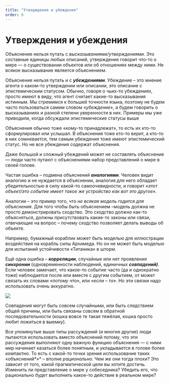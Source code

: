```yaml
---
title: "Утверждения и убеждения"
order: 6
---
```


# Утверждения и убеждения

Объяснение нельзя путать с *высказываниями/утверждениями*. Это составные единицы любых описаний, утверждение говорит что-то о мире — о существовании объектов или об отношениях между ними. Не всякое высказывание является объяснением.

Объяснение нельзя путать и с ***убеждениями***. Убеждение – это мнение агента о каком-то утверждении или описании, это описание с эпистемическим статусом. Обычно, говоря о чьих-то убеждениях, просто имеют в виду, что агент считает какие-то высказывания истинным. Мы стремимся к большей точности языка, поэтому не будем часто пользоваться самим словом «*убеждение*», а будем говорить о высказываниях и разной степени уверенности в них. Примеры мы уже приводили, когда обсуждали эпистемические статусы выше

Объяснения обычно тоже «кому-то принадлежат», то есть их кто-то сформулировал или услышал. В объяснения тоже кто-то верит, а кто-то в них сомневается, тем самым убеждения тоже имеют эпистемический статус. Но не все убеждения содержат объяснения.

Даже большой и сложный убеждений может не составлять объяснение — люди часто путают с объяснениями набор представлений о мире в своей голове.

Частая ошибка – подмена объяснений ***аналогиями***. Человек видит аналогию и не нуждается в объяснении, аналогия для него обладает убедительностью в силу какой-то самоочевидности, и говорит *«этот объект/это событие имеет такое же устройство как вот это другое»*.

Аналогии – это пример того, что *не всякая модель годится для объяснения*. Для того чтобы быть объяснением –модель должна не просто демонстрировать сходство. Это сходство должно как-то объясняться, должны присутствовать какие-то законы или связи, отвечающие на вопрос – почему сходство позволяет делать выводы об объекте.

Например, бумажный кораблик может быть моделью для иллюстрации воздействия на корабль силы Архимеда. Но он не может быть моделью для испытаний устойчивости «Титаника» в шторм.

Ещё одна ошибка – ***корреляции***, случайные или нет проявления ***синхронии*** (одновременности наблюдений, единичных ***совпадени******й)***. Если человек замечает, что какое-то событие часто (да и однократно тоже) наблюдается после или вместе с другим событием, от может связать их словами «*потому что*», или *«если – то»*. Но эти связки надо использовать очень аккуратно.

![](/text/ontologics-sobr/2025-06-19T2004/10100/44.png)

Совпадения могут быть совсем случайными, или быть следствием общей причины, или быть связаны совсем в обратной последовательности (кошка вовсе те такая тяжёлая, кошка просто любит ложиться в выемку).

Все упомянутые выше типы рассуждений (и многие другие) люди пытаются использовать вместо объяснений потому, что эти рассуждения выполняют одну важную функцию объяснения — с ними мир начинает казаться более понятным, и укладывается в голове более компактно. То есть с какой-то точки зрения использование таких «объяснений*»* – вполне *рационально*. Чем же они тогда плохи? Это зависит от того, какой прагматической цели вы хотите достичь. Изменить ли представление о мире у собеседника? Убедить его, что рационально будет выполнить какое-то действие в реальном мире?